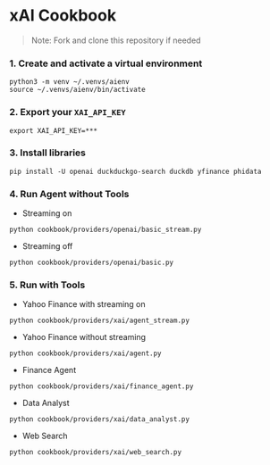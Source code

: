 # xAI Cookbook

> Note: Fork and clone this repository if needed

### 1. Create and activate a virtual environment

```shell
python3 -m venv ~/.venvs/aienv
source ~/.venvs/aienv/bin/activate
```

### 2. Export your `XAI_API_KEY`

```shell
export XAI_API_KEY=***
```

### 3. Install libraries

```shell
pip install -U openai duckduckgo-search duckdb yfinance phidata
```

### 4. Run Agent without Tools

- Streaming on

```shell
python cookbook/providers/openai/basic_stream.py
```

- Streaming off

```shell
python cookbook/providers/openai/basic.py
```

### 5. Run with Tools

- Yahoo Finance with streaming on

```shell
python cookbook/providers/xai/agent_stream.py
```

- Yahoo Finance without streaming

```shell
python cookbook/providers/xai/agent.py
```

- Finance Agent

```shell
python cookbook/providers/xai/finance_agent.py
```

- Data Analyst

```shell
python cookbook/providers/xai/data_analyst.py
```

- Web Search

```shell
python cookbook/providers/xai/web_search.py
```
